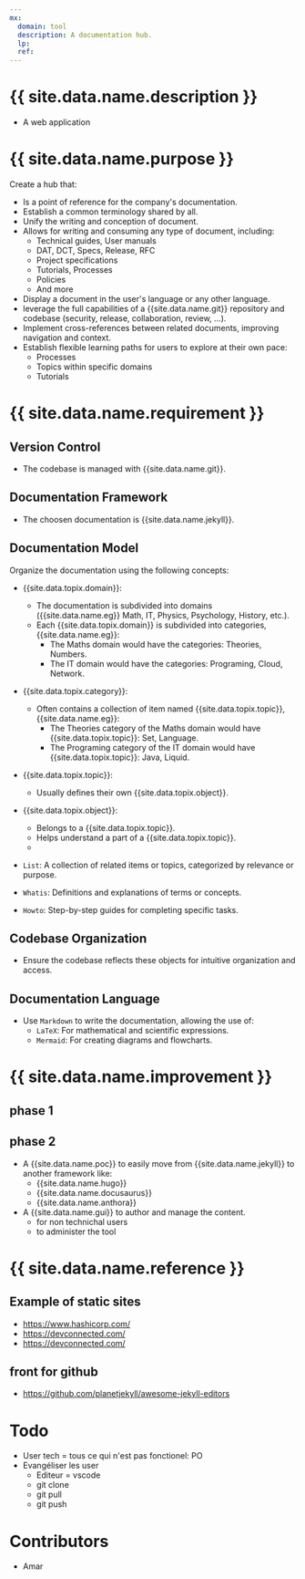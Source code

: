 ```yaml
---
mx:
  domain: tool
  description: A documentation hub.
  lp:
  ref:
---
```


# {{ site.data.name.description }}
- A web application

# {{ site.data.name.purpose }}
Create a hub that:  

- Is a point of reference for the company's documentation.
- Establish a common terminology shared by all.
- Unify the writing and conception of document.
- Allows for writing and consuming any type of document, including:
  - Technical guides, User manuals
  - DAT, DCT, Specs, Release, RFC
  - Project specifications
  - Tutorials, Processes
  - Policies
  - And more
- Display a document in the user's language or any other language.
- leverage the full capabilities of a {{site.data.name.git}} repository and codebase (security, release, collaboration, review, ...).
- Implement cross-references between related documents, improving navigation and context.
- Establish flexible learning paths for users to explore at their own pace:
  - Processes
  - Topics within specific domains
  - Tutorials


# {{ site.data.name.requirement }}

## Version Control
- The codebase is managed with {{site.data.name.git}}.


## Documentation Framework
- The choosen documentation is {{site.data.name.jekyll}}.

## Documentation Model
Organize the documentation using the following concepts:
  - {{site.data.topix.domain}}:   
    - The documentation is subdivided into domains ({{site.data.name.eg}} Math, IT, Physics, Psychology, History, etc.).
    - Each {{site.data.topix.domain}} is subdivided into categories, {{site.data.name.eg}}:
      - The Maths domain would have the categories: Theories, Numbers.
      - The IT domain would have the categories: Programing, Cloud, Network.
  - {{site.data.topix.category}}: 
    - Often contains a collection of item named {{site.data.topix.topic}}, {{site.data.name.eg}}:
      - The Theories category of the Maths domain would have {{site.data.topix.topic}}: Set, Language.
      - The Programing category of the IT domain would have {{site.data.topix.topic}}: Java, Liquid.
  - {{site.data.topix.topic}}:  
    - Usually defines their own {{site.data.topix.object}}.
  - {{site.data.topix.object}}:  
    - Belongs to a {{site.data.topix.topic}}.
    - Helps understand a part of a {{site.data.topix.topic}}.
    - 
    
  - `List`:  A collection of related items or topics, categorized by relevance or purpose.
  - `Whatis`:  Definitions and explanations of terms or concepts.
  - `Howto`:  Step-by-step guides for completing specific tasks.

## Codebase Organization
- Ensure the codebase reflects these objects for intuitive organization and access.

## Documentation Language
- Use `Markdown`  to write the documentation, allowing the use of:
  - `LaTeX`:  For mathematical and scientific expressions.
  - `Mermaid`:  For creating diagrams and flowcharts.

# {{ site.data.name.improvement }}
## phase 1
## phase 2
- A {{site.data.name.poc}} to easily move from {{site.data.name.jekyll}} to another framework like:
  - {{site.data.name.hugo}}
  - {{site.data.name.docusaurus}}
  - {{site.data.name.anthora}}
- A {{site.data.name.gui}} to author and manage the content.
  - for non technichal users
  - to administer the tool 

# {{ site.data.name.reference }}
## Example of static sites
  - https://www.hashicorp.com/
  - https://devconnected.com/
  - https://devconnected.com/

## front for github
- https://github.com/planetjekyll/awesome-jekyll-editors

# Todo
- User tech = tous ce qui n'est pas fonctionel: PO
- Evangéliser les user
  - Editeur = vscode
  - git clone
  - git pull
  - git push

# Contributors
- Amar

